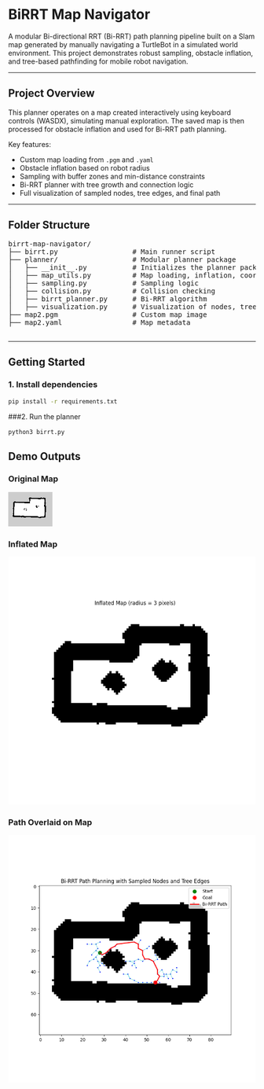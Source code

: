 # BiRRT Map Navigator

A modular Bi-directional RRT (Bi-RRT) path planning pipeline built on a Slam map generated by manually navigating a TurtleBot in a simulated world environment. This project demonstrates robust sampling, obstacle inflation, and tree-based pathfinding for mobile robot navigation.

---

## Project Overview

This planner operates on a map created interactively using keyboard controls (WASDX), simulating manual exploration. The saved map is then processed for obstacle inflation and used for Bi-RRT path planning.

Key features:
- Custom map loading from `.pgm` and `.yaml`
- Obstacle inflation based on robot radius
- Sampling with buffer zones and min-distance constraints
- Bi-RRT planner with tree growth and connection logic
- Full visualization of sampled nodes, tree edges, and final path

---

## Folder Structure
<pre>
birrt-map-navigator/
├── birrt.py                  # Main runner script
├── planner/                  # Modular planner package
│   ├── __init__.py           # Initializes the planner package
│   ├── map_utils.py          # Map loading, inflation, coordinate conversions
│   ├── sampling.py           # Sampling logic
│   ├── collision.py          # Collision checking
│   ├── birrt_planner.py      # Bi-RRT algorithm
│   ├── visualization.py      # Visualization of nodes, trees, and path
├── map2.pgm                  # Custom map image
├── map2.yaml                 # Map metadata

</pre>
---

## Getting Started

### 1. Install dependencies

```bash
pip install -r requirements.txt
```
###2. Run the planner

```bash
python3 birrt.py
```

## Demo Outputs

### Original Map
![Slam Map](map2.png)

### Inflated Map
![Inflated Map](Figure_1.png)

### Path Overlaid on Map
![Planned Path](fig1.png)
